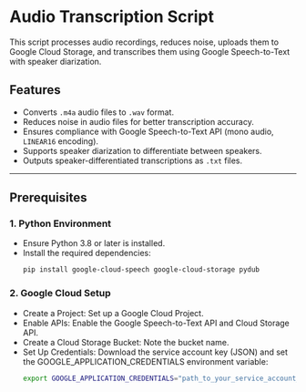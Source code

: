 # Audio Transcription Script

This script processes audio recordings, reduces noise, uploads them to Google Cloud Storage, and transcribes them using Google Speech-to-Text with speaker diarization.

## Features
- Converts `.m4a` audio files to `.wav` format.
- Reduces noise in audio files for better transcription accuracy.
- Ensures compliance with Google Speech-to-Text API (mono audio, `LINEAR16` encoding).
- Supports speaker diarization to differentiate between speakers.
- Outputs speaker-differentiated transcriptions as `.txt` files.

---

## Prerequisites

### 1. Python Environment
- Ensure Python 3.8 or later is installed.
- Install the required dependencies:
  ```bash
  pip install google-cloud-speech google-cloud-storage pydub

### 2. Google Cloud Setup
- Create a Project: Set up a Google Cloud Project.
- Enable APIs: Enable the Google Speech-to-Text API and Cloud Storage API.
- Create a Cloud Storage Bucket: Note the bucket name.
- Set Up Credentials: Download the service account key (JSON) and set the GOOGLE_APPLICATION_CREDENTIALS environment variable:
  ```bash
  export GOOGLE_APPLICATION_CREDENTIALS="path_to_your_service_account_key.json"

